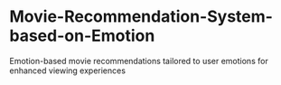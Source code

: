 # Movie-Recommendation-System-based-on-Emotion
Emotion-based movie recommendations tailored to user emotions for enhanced viewing experiences
